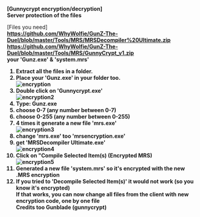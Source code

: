 <b> [Gunnycrypt encryption/decryption] </b><br>
<b> Server protection of the files </b> <br>

[Files you need]<br>
<b> https://github.com/WhyWolfie/GunZ-The-Duel/blob/master/Tools/MRS/MRSDecompiler%20Ultimate.zip <b/> <br>
<b> https://github.com/WhyWolfie/GunZ-The-Duel/blob/master/Tools/MRS/GunnyCrypt_v1.zip <b/> <br>
  <b> your 'Gunz.exe' & 'system.mrs' </b> </br>
  
1. Extract all the files in a folder. <br>
2. Place your 'Gunz.exe' in your folder too. <br>
![encryption](https://i.imgur.com/sTFYT5q.png) <br>
3. Double click on 'Gunnycrypt.exe' <br>
![encryption2](https://i.imgur.com/iubvNfS.png) <br>
4. Type: Gunz.exe <br>
5. choose 0-7 (any number between 0-7) <br>
6. choose 0-255 (any number between 0-255) <br>
7. 4 times it generate a new file 'mrs.exe'  <br>
![encryption3](https://i.imgur.com/0eDAjPt.png) <br>
8. change 'mrs.exe' too 'mrsencryption.exe' <br>
9. get 'MRSDecompiler Ultimate.exe' <br>
![encryption4](https://i.imgur.com/V9Ngm0J.png) <br>
10. Click on "Compile Selected Item(s) (Encrypted MRS) <br>
![encryption5](https://i.imgur.com/XNcN91D.png) <br>
11. Generated a new file 'system.mrs' so it's encrypted with the new .MRS encryption <br>
12. If you tried to 'Decompile Selected Item(s)' it would not work (so you know it's encrypted) <br>
<b> If that works, you can now change all files from the client with new encryption code, one by one file </b> <br>
  <b>Credits too Gunblade (gunnycrypt)</b><br>
